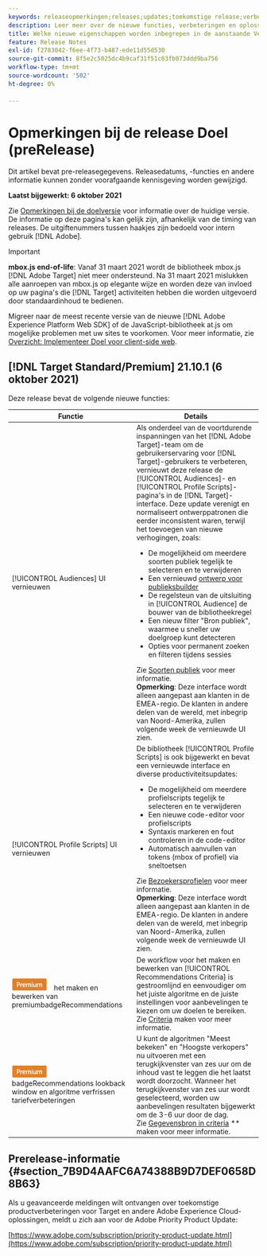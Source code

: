 ```yaml
---
keywords: releaseopmerkingen;releases;updates;toekomstige release;verbeteringen;nieuwe functies;oplossingen;updates;pre-release
description: Leer meer over de nieuwe functies, verbeteringen en oplossingen in de komende release van Adobe Target, waaronder SDK's, API's en JavaScript-bibliotheken.
title: Welke nieuwe eigenschappen worden inbegrepen in de aanstaande Versie?
feature: Release Notes
exl-id: f2783042-f6ee-4f73-b487-ede11d55d530
source-git-commit: 8f5e2c5025dc4b9caf31f51c03fb073ddd9ba756
workflow-type: tm+mt
source-wordcount: '502'
ht-degree: 0%

---
```


# Opmerkingen bij de release Doel (preRelease)

Dit artikel bevat pre-releasegegevens. Releasedatums, -functies en andere informatie kunnen zonder voorafgaande kennisgeving worden gewijzigd.

**Laatst bijgewerkt: 6 oktober 2021**

Zie [Opmerkingen bij de doelversie](release-notes.md) voor informatie over de huidige versie. De informatie op deze pagina&#39;s kan gelijk zijn, afhankelijk van de timing van releases. De uitgiftenummers tussen haakjes zijn bedoeld voor intern gebruik [!DNL Adobe].

>[!IMPORTANT]
>
>**mbox.js end-of-life**: Vanaf 31 maart 2021 wordt de bibliotheek mbox.js  [!DNL Adobe Target] niet meer ondersteund. Na 31 maart 2021 mislukken alle aanroepen van mbox.js op elegante wijze en worden deze van invloed op uw pagina&#39;s die [!DNL Target] activiteiten hebben die worden uitgevoerd door standaardinhoud te bedienen.
>
>Migreer naar de meest recente versie van de nieuwe [!DNL Adobe Experience Platform Web SDK] of de JavaScript-bibliotheek at.js om mogelijke problemen met uw sites te voorkomen. Voor meer informatie, zie [Overzicht: Implementeer Doel voor client-side web](/help/c-implementing-target/c-implementing-target-for-client-side-web/implement-target-for-client-side-web.md).

## [!DNL Target Standard/Premium] 21.10.1 (6 oktober 2021)

Deze release bevat de volgende nieuwe functies:

| Functie | Details |
| --- | --- |
| [!UICONTROL Audiences] UI vernieuwen | Als onderdeel van de voortdurende inspanningen van het [!DNL Adobe Target]-team om de gebruikerservaring voor [!DNL Target]-gebruikers te verbeteren, vernieuwt deze release de [!UICONTROL Audiences]- en [!UICONTROL Profile Scripts]-pagina&#39;s in de [!DNL Target]-interface. Deze update verenigt en normaliseert ontwerppatronen die eerder inconsistent waren, terwijl het toevoegen van nieuwe verhogingen, zoals:<ul><li>De mogelijkheid om meerdere soorten publiek tegelijk te selecteren en te verwijderen</li><li>Een vernieuwd [ontwerp voor publieksbuilder](/help/c-target/c-audiences/create-audience.md)</li><li>De regelsteun van de uitsluiting in [!UICONTROL Audience] de bouwer van de bibliotheekregel</li><li>Een nieuw filter &quot;Bron publiek&quot;, waarmee u sneller uw doelgroep kunt detecteren</li><li>Opties voor permanent zoeken en filteren tijdens sessies</li></ul>Zie [Soorten publiek](/help/c-target/target.md) voor meer informatie.<br>**Opmerking**: Deze interface wordt alleen aangepast aan klanten in de EMEA-regio. De klanten in andere delen van de wereld, met inbegrip van Noord-Amerika, zullen volgende week de vernieuwde UI zien. |
| [!UICONTROL Profile Scripts] UI vernieuwen | De bibliotheek [!UICONTROL Profile Scripts] is ook bijgewerkt en bevat een vernieuwde interface en diverse productiviteitsupdates:<ul><li>De mogelijkheid om meerdere profielscripts tegelijk te selecteren en te verwijderen</li><li>Een nieuwe code-editor voor profielscripts</li><li>Syntaxis markeren en fout controleren in de code-editor</li><li>Automatisch aanvullen van tokens (mbox of profiel) via sneltoetsen</li></ul>Zie [Bezoekersprofielen](/help/c-target/c-visitor-profile/visitor-profile.md) voor meer informatie.<br>**Opmerking**: Deze interface wordt alleen aangepast aan klanten in de EMEA-regio. De klanten in andere delen van de wereld, met inbegrip van Noord-Amerika, zullen volgende week de vernieuwde UI zien. |
| ![Criteria voor ](/help/assets/premium.png) het maken en bewerken van premiumbadgeRecommendations | De workflow voor het maken en bewerken van [!UICONTROL Recommendations Criteria] is gestroomlijnd en eenvoudiger om het juiste algoritme en de juiste instellingen voor aanbevelingen te kiezen om uw doelen te bereiken.<br>Zie  [Criteria](/help/c-recommendations/c-algorithms/create-new-algorithm.md) maken voor meer informatie. |
| ![Premium ](/help/assets/premium.png) badgeRecommendations lookback window en algoritme verfrissen tariefverbeteringen | U kunt de algoritmen &quot;Meest bekeken&quot; en &quot;Hoogste verkopers&quot; nu uitvoeren met een terugkijkvenster van zes uur om de inhoud vast te leggen die het laatst wordt doorzocht. Wanneer het terugkijkvenster van zes uur wordt geselecteerd, worden uw aanbevelingen resultaten bijgewerkt om de 3-6 uur door de dag.<br>Zie  [Gegevensbron in criteria](/help/c-recommendations/c-algorithms/create-new-algorithm.md#data-source)   ** maken voor meer informatie. |

## Prerelease-informatie {#section_7B9D4AAFC6A74388B9D7DEF0658D8B63}

Als u geavanceerde meldingen wilt ontvangen over toekomstige productverbeteringen voor Target en andere Adobe Experience Cloud-oplossingen, meldt u zich aan voor de Adobe Priority Product Update:

[https://www.adobe.com/subscription/priority-product-update.html](https://www.adobe.com/subscription/priority-product-update.html)
